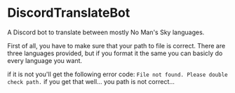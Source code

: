 # DiscordTranslateBot
A Discord bot to translate between mostly No Man's Sky languages.

First of all, you have to make sure that your path to file is correct.
There are three languages provided, but if you format it the same you can basicly do every language you want.

if it is not you'll get the following error code:
```File not found. Please double check path.```
if you get that well... you path is not correct...
